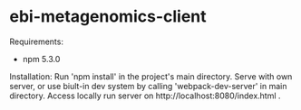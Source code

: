  # ebi-metagenomics-client
Requirements:
 - npm 5.3.0

Installation:
 Run 'npm install' in the project's main directory.
 Serve with own server, or use biult-in dev system by calling 'webpack-dev-server' in main directory.
 Access locally run server on http://localhost:8080/index.html .
